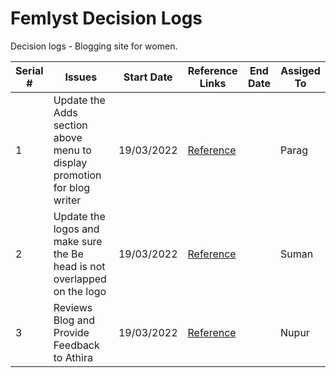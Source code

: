 # Femlyst Decision Logs
Decision logs - Blogging site for women.

| Serial # | Issues | Start Date | Reference Links | End Date | Assiged To |
| -------- | ------ | ---------- | --------- | -------- | ------- |
| 1 | Update the Adds section above menu to display promotion for blog writer | 19/03/2022 | [Reference](https://github.com/sumansaurav91/FemlystDecisionLogs/issues/1) | | Parag |
| 2 | Update the logos and make sure the Be head is not overlapped on the logo | 19/03/2022 | [Reference](https://github.com/sumansaurav91/FemlystDecisionLogs/issues/2) | | Suman |
| 3 | Reviews Blog and Provide Feedback to Athira | 19/03/2022 | [Reference](https://github.com/sumansaurav91/FemlystDecisionLogs/issues/2) | | Nupur |
